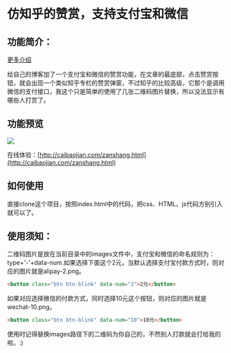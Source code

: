 # 仿知乎的赞赏，支持支付宝和微信

## 功能简介：

[更多介绍](http://caibaojian.com/zanshang.html)

给自己的博客加了一个支付宝和微信的赞赏功能，在文章的最底部，点击赞赏按钮，就会出现一个类似知乎专栏的赞赏弹窗，不过知乎的比较高级，它那个是调用微信的支付接口，我这个只是简单的使用了几张二维码图片替换，所以没法显示有哪些人打赏了。

## 功能预览

![](http://img.caibaojian.com/uploads/2017/02/zansang.gif)

在线体验：[http://caibaojian.com/zanshang.html](http://caibaojian.com/zanshang.html)

## 如何使用

直接clone这个项目，按照index.html中的代码，把css、HTML、js代码方别引入就可以了。

## 使用须知：

二维码图片是放在当前目录中的images文件中，支付宝和微信的命名规则为：type+'-'+data-num.如果选择下面这个2元，当默认选择支付宝付款方式时，则对应的图片就是alipay-2.png。

```html
<button class="btn btn-blink" data-num="2">2元</button>
```

如果对应选择微信的付款方式，同时选择10元这个按钮，则对应的图片就是wechat-10.png。

```html
<button class="btn btn-blink" data-num="10">10元</button>
```
使用时记得替换images路径下的二维码为你自己的，不然别人打款就会打给我的啦。:)



